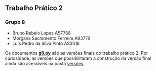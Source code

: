 ## Trabalho Prático 2
### Grupo 8
- Bruno Rebelo Lopes A57768
- Morgana Sacramento Ferreira A93779
- Luís Pedro da Silva Pinto A83016

Os documentos [**g8.py**](https://github.com/luisppinto/pubele2020/tree/main/tp/tp2/g8.py) são as versões finais do trabalho prático 2.
Por curiosidade, as versões que possibilitaram a construção da versão final ainda são acessíveis na pasta [versões](https://github.com/luisppinto/pubele2020/tree/main/tp/tp2/vers%C3%B5es).
